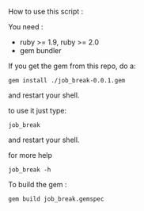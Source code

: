 How to use this script :

You need :
* ruby >= 1.9, ruby >= 2.0
* gem bundler

If you get the gem from this repo, do a:
```shell
gem install ./job_break-0.0.1.gem
```
and restart your shell.

to use it just type:
```shell
job_break
```
and restart your shell.

for more help
```shell
job_break -h
```


To build the gem :
```shell
gem build job_break.gemspec
```
